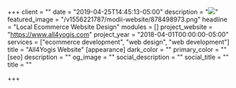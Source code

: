 +++
client = ""
date = "2019-04-25T14:45:13-05:00"
description = "![](https://res.cloudinary.com/modii/w_1000,q_60,f_auto/v1556221501/modii-website/all4yogis-homepage.png)"
featured_image = "/v1556221787/modii-website/878498973.png"
headline = "Local Ecommerce Website Design"
modules = []
project_website = "https://www.all4yogis.com"
project_year = "2018-04-01T00:00:00-05:00"
services = ["ecommerce development", "web design", "web development"]
title = "All4Yogis Website"
[appearance]
dark_color = ""
primary_color = ""
[seo]
description = ""
og_image = ""
social_description = ""
social_title = ""
title = ""

+++
